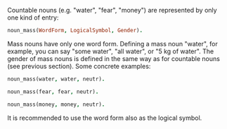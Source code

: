 Countable nouns (e.g. "water", "fear", "money") are represented by only one kind of entry:

``` prolog
noun_mass(WordForm, LogicalSymbol, Gender).
```

Mass nouns have only one word form. Defining a mass noun "water", for example, you can say "some water", "all water", or "5 kg of water". The gender of mass nouns is defined in the same way as for countable nouns (see previous section). Some concrete examples:

``` prolog
noun_mass(water, water, neutr).

noun_mass(fear, fear, neutr).

noun_mass(money, money, neutr).
```

It is recommended to use the word form also as the logical symbol.